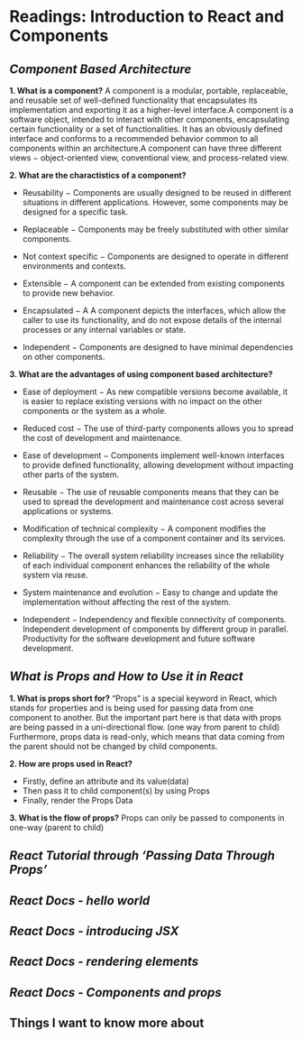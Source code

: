 # Readings: Introduction to React and Components
## ***Component Based Architecture***
**1. What is a component?**
 A component is a modular, portable, replaceable, and reusable set of well-defined functionality that encapsulates its implementation and exporting it as a higher-level interface.A component is a software object, intended to interact with other components, encapsulating certain functionality or a set of functionalities. It has an obviously defined interface and conforms to a recommended behavior common to all components within an architecture.A component can have three different views − object-oriented view, conventional view, and process-related view.

**2. What are the charactistics of a component?**
 * Reusability − Components are usually designed to be reused in different situations in different applications. However, some components may be designed for a specific task.

 * Replaceable − Components may be freely substituted with other similar components.

 * Not context specific − Components are designed to operate in different environments and contexts.

 * Extensible − A component can be extended from existing components to provide new behavior.

 * Encapsulated − A A component depicts the interfaces, which allow the caller to use its functionality, and do not expose details of the internal processes or any internal variables or state.

 * Independent − Components are designed to have minimal dependencies on other components.

**3. What are the advantages of using component based architecture?**
 * Ease of deployment − As new compatible versions become available, it is easier to replace existing versions with no impact on the other components or the system as a whole.

 * Reduced cost − The use of third-party components allows you to spread the cost of development and maintenance.

 * Ease of development − Components implement well-known interfaces to provide defined functionality, allowing development without impacting other parts of the system.

 * Reusable − The use of reusable components means that they can be used to spread the development and maintenance cost across several applications or systems.

 * Modification of technical complexity − A component modifies the complexity through the use of a component container and its services.

 * Reliability − The overall system reliability increases since the reliability of each individual component enhances the reliability of the whole system via reuse.

 * System maintenance and evolution − Easy to change and update the implementation without affecting the rest of the system.

 * Independent − Independency and flexible connectivity of components. Independent development of components by different group in parallel. Productivity for the software development and future software development.

## ***What is Props and How to Use it in React***
**1. What is props short for?**
 “Props” is a special keyword in React, which stands for properties and is being used for passing data from one component to another.
 But the important part here is that data with props are being passed in a uni-directional flow. (one way from parent to child)
 Furthermore, props data is read-only, which means that data coming from the parent should not be changed by child components.

**2. How are props used in React?**
 - Firstly, define an attribute and its value(data)
 - Then pass it to child component(s) by using Props
 - Finally, render the Props Data

**3. What is the flow of props?**
 Props can only be passed to components in one-way (parent to child)

## ***React Tutorial through ‘Passing Data Through Props’***
## ***React Docs - hello world***
## ***React Docs - introducing JSX***
## ***React Docs - rendering elements***
## ***React Docs - Components and props***

## Things I want to know more about
